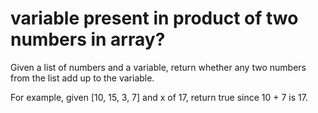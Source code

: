 # variable present in product of two numbers in array?

Given a list of numbers and a variable, return whether any two numbers from the list add up to the variable.

For example, given [10, 15, 3, 7] and x of 17, return true since 10 + 7 is 17.

